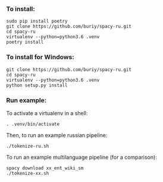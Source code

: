 ### To install:

```
sudo pip install poetry
git clone https://github.com/buriy/spacy-ru.git
cd spacy-ru
virtualenv --python=python3.6 .venv
poetry install
```
### To install for Windows:

```
git clone https://github.com/buriy/spacy-ru.git
cd spacy-ru
virtualenv --python=python3.6 .venv
python setup.py install 
```

### Run example:

To activate a virtualenv in a shell:
```
. .venv/bin/activate
```

Then, to run an example russian pipeline:

```
./tokenize-ru.sh
```
To run an example multilanguage pipeline (for a comparison):

```
spacy download xx_ent_wiki_sm
./tokenize-xx.sh
```
